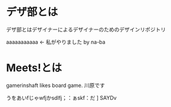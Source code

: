 # デザ部とは

デザ部とはデザイナーによるデザイナーのためのデザインリポジトリ

aaaaaaaaaaa ← 私がやりました by na-ba

# Meets!とは

gamerinshaft likes board game.
川原です


うをあいfじゃwfjかsdlfj；：ぁskf：だ
]
SAYDv